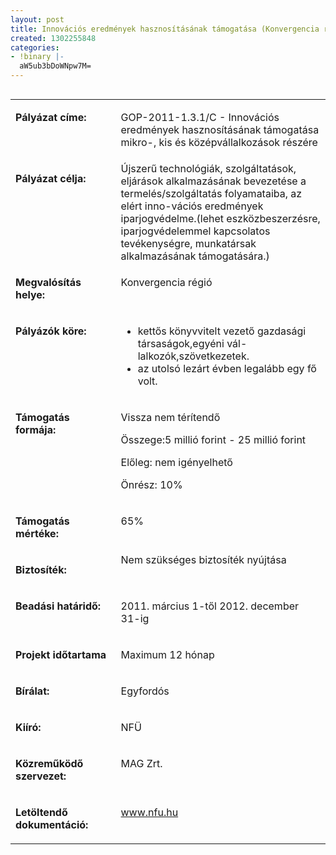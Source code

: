 ```yaml
---
layout: post
title: Innovációs eredmények hasznosításának támogatása (Konvergencia régió)
created: 1302255848
categories:
- !binary |-
  aW5ub3bDoWNpw7M=
---
```

<table align="left" border="0" cellpadding="0" cellspacing="0"><tbody><tr valign="top" align="left"><td valign="top" width="187"><p><strong>Pályázat címe:</strong></p></td><td valign="top" width="428"><p>GOP-2011-1.3.1/C - Innovációs eredmények hasznosításának támogatása mikro-, kis és középvállalkozások részére</p></td></tr><tr valign="top" align="left"><td valign="top" width="187"><p><strong>Pályázat célja:</strong></p></td><td valign="top" width="428">Újszerű technológiák, szolgáltatások, eljárások alkalmazásának bevezetése a termelés/szolgáltatás folyamataiba, az elért inno-vációs eredmények iparjogvédelme.(lehet eszközbeszerzésre, iparjogvédelemmel kapcsolatos tevékenységre, munkatársak alkalmazásának támogatására.)</td></tr><tr valign="top" align="left"><td valign="top" width="187"><p><strong>Megvalósítás helye:&nbsp;</strong></p></td><td valign="top" width="428"><p>Konvergencia régió</p></td></tr><tr valign="top" align="left"><td valign="top" width="187"><p><strong>Pályázók köre:&nbsp;</strong></p></td><td valign="top" width="428"><ul><li>kettős könyvvitelt vezető gazdasági társaságok,egyéni vál-lalkozók,szövetkezetek.</li><li>az utolsó lezárt évben legalább egy fő volt.</li></ul></td></tr><tr valign="top" align="left"><td valign="top" width="187"><p><strong>Támogatás formája:</strong></p></td><td valign="top" width="428"><p>Vissza nem térítendő</p><p>Összege:5 millió forint - 25 millió forint&nbsp;</p><p>Előleg: nem igényelhető &nbsp;</p><p>Önrész: 10%</p></td></tr><tr valign="top" align="left"><td valign="top" width="187"><p><strong>Támogatás mértéke:</strong></p></td><td valign="top" width="428"><p>65%</p></td></tr><tr valign="top" align="left"><td valign="top" width="187"><p><strong>Biztosíték:</strong></p></td><td valign="top" width="428">Nem szükséges biztosíték nyújtása</td></tr><tr valign="top" align="left"><td valign="top" width="187"><p><strong>Beadási határidő:</strong></p></td><td valign="top" width="428"><p>2011. március 1-től 2012. december 31-ig&nbsp;</p></td></tr><tr valign="top" align="left"><td valign="top" width="187"><p><strong>Projekt időtartama</strong></p></td><td valign="top" width="428"><p>Maximum 12 hónap</p></td></tr><tr valign="top" align="left"><td valign="top" width="187"><p><strong>Bírálat:</strong></p></td><td valign="top" width="428"><p>Egyfordós</p></td></tr><tr valign="top" align="left"><td valign="top" width="187"><p><strong>Kiíró:</strong></p></td><td valign="top" width="428"><p>NFÜ</p></td></tr><tr valign="top" align="left"><td valign="top" width="187"><p><strong>Közreműködő szervezet:</strong></p></td><td valign="top" width="428"><p>MAG Zrt.</p></td></tr><tr valign="top" align="left"><td valign="top" width="187"><p><strong>Letöltendő dokumentáció:</strong></p></td><td valign="top" width="428"><p><a href="http://www.nfu.hu/">www.nfu.hu</a></p></td></tr></tbody></table>

